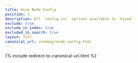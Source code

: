 ```yaml
---
title: Hive Node Config
position: 1
description: All `config.ini` options available to `hived`
exclude: true
exclude_in_index: true
excluded_in_search: true
layout: full
canonical_url: /nodeop/node-config.html
---
```

{% include redirect-to-canonical-url.html %}
